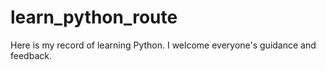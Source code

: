 # learn_python_route
Here is my record of learning Python. I welcome everyone's guidance and feedback.
